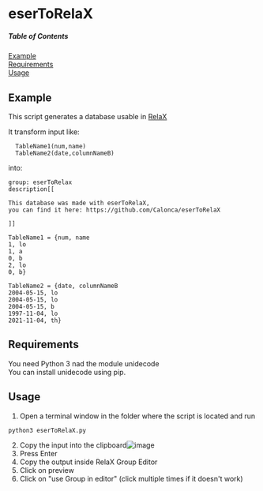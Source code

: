 # eserToRelaX
##### Table of Contents  
[Example](#example)  
[Requirements](#requirements)  
[Usage](#usage)
    

## Example
This script generates a database usable in [RelaX](http://dbis-uibk.github.io/relax/landing) 

It transform input like:

```
  TableName1(num,name)
  TableName2(date,columnNameB)
```

into:

```
group: eserToRelax
description[[

This database was made with eserToRelaX,
you can find it here: https://github.com/Calonca/eserToRelaX

]]

TableName1 = {num, name
1, lo
1, a
0, b
2, lo
0, b}

TableName2 = {date, columnNameB
2004-05-15, lo
2004-05-15, lo
2004-05-15, b
1997-11-04, lo
2021-11-04, th}
```

## Requirements
You need Python 3 nad the module unidecode<br>
You can install unidecode using pip.


## Usage
1. Open a terminal window in the folder where the script is located and run

```
python3 eserToRelaX.py
```

2. Copy the input into the clipboard![image](https://user-images.githubusercontent.com/36551215/139943273-d9b62693-bb3e-48cc-93d8-fda60d602514.png)
3. Press Enter
4. Copy the output inside RelaX Group Editor
5. Click on preview
6. Click on "use Group in editor" (click multiple times if it doesn't work)
